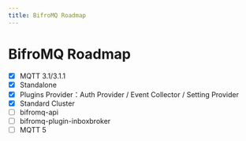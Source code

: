 ```yaml
---
title: BifroMQ Roadmap
---
```


# BifroMQ Roadmap

- [x] MQTT 3.1/3.1.1 
- [x] Standalone
- [x] Plugins Provider：Auth Provider / Event Collector / Setting Provider
- [x] Standard Cluster
- [ ] bifromq-api
- [ ] bifromq-plugin-inboxbroker
- [ ] MQTT 5